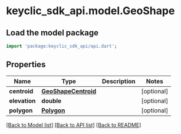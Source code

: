 # keyclic_sdk_api.model.GeoShape

## Load the model package
```dart
import 'package:keyclic_sdk_api/api.dart';
```

## Properties
Name | Type | Description | Notes
------------ | ------------- | ------------- | -------------
**centroid** | [**GeoShapeCentroid**](GeoShapeCentroid.md) |  | [optional] 
**elevation** | **double** |  | [optional] 
**polygon** | [**Polygon**](Polygon.md) |  | [optional] 

[[Back to Model list]](../README.md#documentation-for-models) [[Back to API list]](../README.md#documentation-for-api-endpoints) [[Back to README]](../README.md)


